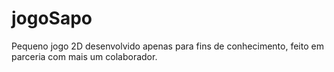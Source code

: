 # jogoSapo
Pequeno jogo 2D desenvolvido apenas para fins de conhecimento, feito em parceria com mais um colaborador.
